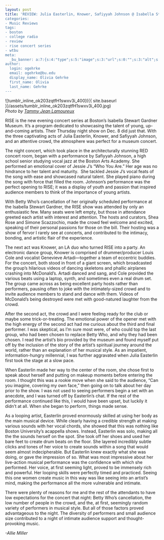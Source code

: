 ```yaml
---
layout: post
title: 'REVIEW: Julia Easterlin, Knower, Safiyyah Johnson @ Isabella Stewart Gardner
categories:
- Music Reviews
tags:
- boston
- college radio
- review
- rise concert series
- wtbu
meta:
  _bu_banner: a:7:{s:4:"type";s:5:"image";s:3:"url";s:0:"";s:3:"alt";s:0:"";s:7:"post_id";s:0:"";s:4:"html";s:0:"";s:8:"position";s:0:"";s:7:"caption";s:0:"";}
author:
  login: ogehrke
  email: ogehrke@bu.edu
  display_name: Olivia Gehrke
  first_name: Olivia
  last_name: Gehrke
---
```

![tumblr_inline_ok203zqtfH1swxv3i_400]({{ site.baseurl }}/assets/tumblr_inline_ok203zqtfH1swxv3i_400.jpg)  
_Photo by [Tammy Jean Lamoureux](http://t.umblr.com/redirect?z=http%3A%2F%2Flamourdelaphoto.blogspot.com&t=OWYzZTExNWM1MGI2ZDAxMTY3OTExOWQ4N2FlNmZlMTZkMjc0NWQ3NixXd1BhdmpQWA%3D%3D&b=t%3AKIk-PtjejdhRSOqxbjcLKQ&p=http%3A%2F%2Fwtburadio.tumblr.com%2Fpost%2F156102340788%2Fconcert-review-julia-easterlin-knower-safiyyah&m=1)_

RISE is the new evening concert series at Boston’s Isabella Stewart Gardner Museum. It’s a program dedicated to showcasing the talent of young, up-and-coming artists. Their Thursday night show on Dec. 8 did just that. With the three captivating acts of Julia Easterlin, Knower, and Safiyyah Johnson, and an attentive crowd, the atmosphere was perfect for a museum concert.

The night concert, which took place in the architecturally stunning RED concert room, began with a performance by Safiyyah Johnson, a high school senior studying vocal jazz at the Boston Arts Academy. She performed an emotional cover of Jessie J’s “Who You Are.” Her age was no hindrance to her talent and maturity.  She tackled Jessie J’s vocal feats of the song with ease and showcased natural talent. She played piano during the song with force that filled the room. Johnson’s performance was the perfect opening to RISE; it was a display of youth and passion that inspired audience members to think of the importance of young artists.

With Betty Who’s cancellation of her originally scheduled performance at the Isabella Stewart Gardner, the RISE show was attended by only an enthusiastic few. Many seats were left empty, but those in attendance greeted each artist with interest and attention. The hosts and curators, Shea Rose and Simone Scazzochio, made the crowd feel welcome and excited, speaking of their personal passions for those on the bill. Their hosting was a show of fervor I rarely see at concerts, and contributed to the intimacy, bonding, and artistic flair of the experience.

The next act was Knower, an LA duo who turned RISE into a party. An electronic dance group, Knower is comprised of drummer/producer Louis Cole and vocalist Genevieve Artadi—together a team of eccentric buddies. For the concert, both stood in front of a giant screen, which broadcasted the group’s hilarious videos of dancing skeletons and phallic airplanes crashing into McDonald’s. Artadi danced and sang, and Cole provided the various beats using a laptop, synth, and sometimes even a real drum set. The group came across as being excellent party hosts rather than performers, pausing often to joke with the intimately-sized crowd and to invite audience members to stand and dance with them. Videos of McDonald’s being destroyed were met with good-natured laughter from the crowd.

After the second act, the crowd and I were feeling ready for the club or maybe some trick-or-treating. The emotional power of the opener met with the high energy of the second act had me curious about the third and final performer. I was skeptical, as I’m sure most were, of who could top the last group, who had been chosen to replace Betty Who, and why they had been chosen. I read the artist’s bio provided by the museum and found myself put off by the inclusion of the story of the artist’s spiritual journey around the world, rather than an explanation of her musical style. As an impatient, information-hungry millennial, I was further aggravated when Julia Easterlin first took the stage at a slow pace.

When Easterlin made her way to the center of the room, she chose first to speak about herself and putting on makeup moments before entering the room. I thought this was a rookie move when she said to the audience, “Can you imagine, covering my own face,” then going on to talk about her day prior to the show. I was not used to seeing performers begin a set with an anecdote, and I was turned off by Easterlin’s chat. If the rest of the performance continued like this, I would have been upset, but luckily it didn’t at all. When she began to perform, things made sense.

As a looping artist, Easterlin proved enormously skilled at using her body as the main musical device. While clearly having a credible strength at making various sounds with her vocal chords, she showed that this was nothing like Boston University’s acappella shows. Instead, Easterlin was solo, making all the the sounds herself on the spot. She took off her shoes and used her bare feet to create drum beats on the floor. She layered incredibly subtle clicks and tones of her voice to create sounds within a song that would seem almost indecipherable. But Easterlin knew exactly what she was doing, or gave the impression of so. What was most impressive about her live-action musical performance was the confidence with which she performed. Her voice, at first seeming light, proved to be immensely rich and powerful. Her looping skills were perfectly timed and practiced. Seeing this one women create music in this way was like seeing into an artist’s mind, making the performance all the more vulnerable and intimate.

There were plenty of reasons for me and the rest of the attendants to have low expectations for the concert that night: Betty Who’s cancellation, the low number of people in the crowd, and the, at first, seemingly random variety of performers in musical style. But all of those factors proved advantageous to the night. The diversity of performers and small audience size contributed to a night of intimate audience support and thought-provoking music.

_\-Allie Miller_